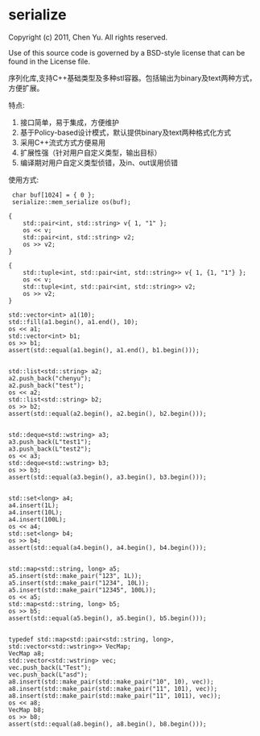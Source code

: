 serialize
=========
Copyright (c) 2011, Chen Yu. All rights reserved.

Use of this source code is governed by a BSD-style license that can be found in the License file.

序列化库,支持C++基础类型及多种stl容器。包括输出为binary及text两种方式，方便扩展。

特点:
1. 接口简单，易于集成，方便维护
2. 基于Policy-based设计模式，默认提供binary及text两种格式化方式
3. 采用C++流式方式方便易用
4. 扩展性强（针对用户自定义类型，输出目标）
5. 编译期对用户自定义类型侦错，及in、out误用侦错

使用方式:

	 char buf[1024] = { 0 };
	 serialize::mem_serialize os(buf);

	{
		std::pair<int, std::string> v{ 1, "1" };
		os << v;
		std::pair<int, std::string> v2;
		os >> v2;
	}

	{
		std::tuple<int, std::pair<int, std::string>> v{ 1, {1, "1"} };
		os << v;
		std::tuple<int, std::pair<int, std::string>> v2;
		os >> v2;
	}

	std::vector<int> a1(10);
	std::fill(a1.begin(), a1.end(), 10);
	os << a1;
	std::vector<int> b1;
	os >> b1;
	assert(std::equal(a1.begin(), a1.end(), b1.begin()));


	std::list<std::string> a2;
	a2.push_back("chenyu");
	a2.push_back("test");
	os << a2;
	std::list<std::string> b2;
	os >> b2;
	assert(std::equal(a2.begin(), a2.begin(), b2.begin()));


	std::deque<std::wstring> a3;
	a3.push_back(L"test1");
	a3.push_back(L"test2");
	os << a3;
	std::deque<std::wstring> b3;
	os >> b3;
	assert(std::equal(a3.begin(), a3.begin(), b3.begin()));


	std::set<long> a4;
	a4.insert(1L);
	a4.insert(10L);
	a4.insert(100L);
	os << a4;
	std::set<long> b4;
	os >> b4;
	assert(std::equal(a4.begin(), a4.begin(), b4.begin()));


	std::map<std::string, long> a5;
	a5.insert(std::make_pair("123", 1L));
	a5.insert(std::make_pair("1234", 10L));
	a5.insert(std::make_pair("12345", 100L));
	os << a5;
	std::map<std::string, long> b5;
	os >> b5;
	assert(std::equal(a5.begin(), a5.begin(), b5.begin()));


	typedef std::map<std::pair<std::string, long>, std::vector<std::wstring>> VecMap;
	VecMap a8;
	std::vector<std::wstring> vec;
	vec.push_back(L"Test");
	vec.push_back(L"asd");
	a8.insert(std::make_pair(std::make_pair("10", 10), vec));
	a8.insert(std::make_pair(std::make_pair("11", 101), vec));
	a8.insert(std::make_pair(std::make_pair("11", 1011), vec));
	os << a8;
	VecMap b8;
	os >> b8;
	assert(std::equal(a8.begin(), a8.begin(), b8.begin()));
	


